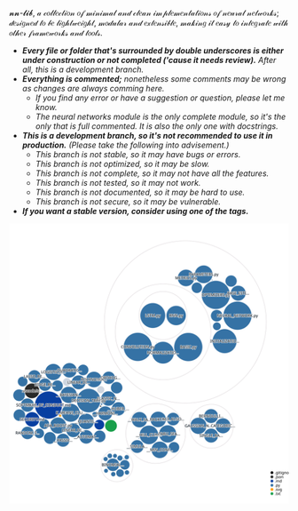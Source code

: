 𝓷𝓷-𝓵𝓲𝓫, 𝒶 𝒸𝑜𝓁𝓁𝑒𝒸𝓉𝒾𝑜𝓃 𝑜𝒻 𝓂𝒾𝓃𝒾𝓂𝒶𝓁 𝒶𝓃𝒹 𝒸𝓁𝑒𝒶𝓃 𝒾𝓂𝓅𝓁𝑒𝓂𝑒𝓃𝓉𝒶𝓉𝒾𝑜𝓃𝓈 𝑜𝒻 𝓃𝑒𝓊𝓇𝒶𝓁 𝓃𝑒𝓉𝓌𝑜𝓇𝓀𝓈; 𝒹𝑒𝓈𝒾𝑔𝓃𝑒𝒹 𝓉𝑜 𝒷𝑒 𝓁𝒾𝑔𝒽𝓉𝓌𝑒𝒾𝑔𝒽𝓉, 𝓂𝑜𝒹𝓊𝓁𝒶𝓇 𝒶𝓃𝒹 𝑒𝓍𝓉𝑒𝓃𝓈𝒾𝒷𝓁𝑒, 𝓂𝒶𝓀𝒾𝓃𝑔 𝒾𝓉 𝑒𝒶𝓈𝓎 𝓉𝑜 𝒾𝓃𝓉𝑒𝑔𝓇𝒶𝓉𝑒 𝓌𝒾𝓉𝒽 𝑜𝓉𝒽𝑒𝓇 𝒻𝓇𝒶𝓂𝑒𝓌𝑜𝓇𝓀𝓈 𝒶𝓃𝒹 𝓉𝑜𝑜𝓁𝓈.
 - ****Every file or folder that's surrounded by double underscores is either under construction or not completed ('cause it needs review).*** After all, this is a development branch.*
 - ****Everything is commented;*** nonetheless some comments may be wrong as changes are always comming here.*
    - *If you find any error or have a suggestion or question, please let me know.*
    - *The neural networks module is the only complete module, so it's the only that is full commented. It is also the only one with docstrings.*
- ****This is a development branch, so it's not recommended to use it in production.*** (Please take the following into advisement.)*
    - *This branch is not stable, so it may have bugs or errors.*
    - *This branch is not optimized, so it may be slow.*
    - *This branch is not complete, so it may not have all the features.*
    - *This branch is not tested, so it may not work.*
    - *This branch is not documented, so it may be hard to use.*
    - *This branch is not secure, so it may be vulnerable.*
- ***If you want a stable version, consider using one of the tags.***

![Visualization of the codebase](./diagram.svg)
